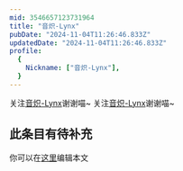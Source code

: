 ```yaml
---
mid: 3546657123731964
title: "音炽-Lynx"
pubDate: "2024-11-04T11:26:46.833Z"
updatedDate: "2024-11-04T11:26:46.833Z"
profile:
  {
    Nickname: ["音炽-Lynx"],
  }
---
```


关注[音炽-Lynx](https://space.bilibili.com/3546657123731964)谢谢喵~ 关注[音炽-Lynx](https://space.bilibili.com/3546657123731964)谢谢喵~

## 此条目有待补充
你可以在[这里](https://github.com/Yuhanawa/VTuber.ICU/edit/master/src/content/v/音炽-Lynx/index.md)编辑本文
